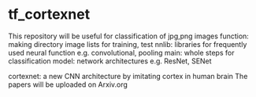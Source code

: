 # tf_cortexnet
This repository will be useful for classification of jpg,png images
function: making directory image lists for training, test
nnlib: libraries for frequently used neural function e.g. convolutional, pooling
main: whole steps for classification
model: network architectures e.g. ResNet, SENet

cortexnet: a new CNN architecture by imitating cortex in human brain
The papers will be uploaded on Arxiv.org

